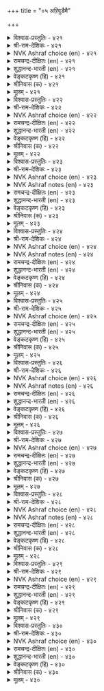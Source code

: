 +++
title = "०५ अऱिवुडैमै"

+++


<details><summary>विश्वास-प्रस्तुतिः - ४२१</summary>

अऱिवऱ्ऱङ् गाक्कुङ् गरुवि सॆऱुवार्क्कुम्
उळ्ळऴिक्क लागा अरण्। ४२१
</details>

<details><summary>श्री-राम-देशिकः - ४२१</summary>

अनर्थोन्मूलने मूलसाधनं ज्ञानमिष्यते ।  
रिपूणां दुष्प्रवेशं तदन्तःप्राकारवद्भवेत् ॥ ४२१॥
</details>

<details><summary>NVK Ashraf choice (en) - ४२१</summary>

०४२१
Wisdom is a weapon of defence,
An inner fortress no foe can raze.
(P.S. Sundaram)
</details>

<details><summary>रामचन्द्र-दीक्षितः (en) - ४२१</summary>

421\. aṟivu, aṟṟam kākkum karuvi; ceṟuvārkkum  
uḷ aḻikkal ākā araṇ.

421\. The weapon of wisdom saves one from evil. It is a citadel which cannot be destroyed by the foe.  
</details>

<details><summary>शुद्धानन्द-भारती (en) - ४२१</summary>

1\. அறிவற்றங் காக்குங் கருவி செறுவார்க்கும்  
உள்ளழிக்க லாகா அரண்.  
Wisdom's weapon wards off all woes  
It is a fort defying foes.        421  
</details>

<details><summary>वेङ्कटकृष्ण (हि) - ४२१</summary>

421
रक्षा हित कै नाश से, बुद्धिरूप औजार ।  
है भी रिपुओं के लिये, दुर्गम दुर्ग आपार ॥
</details>

<details><summary>श्रीनिवास (क) - ४२१</summary>

421. अरिवु ऎन्नुवुदु अळिवुण्टागदन्तॆ रक्षिसुव आयुध; अल्लदॆ शत्रुगळिगू ऎदुरिसलागद भद्रवाद कोटॆ ऎनिसुवुदु.

</details>

<details><summary>मूलम् - ४२१</summary>

अऱिवऱ्ऱङ् गाक्कुङ् गरुवि सॆऱुवार्क्कुम्
उळ्ळऴिक्क लागा अरण्। ४२१
</details>

<details><summary>विश्वास-प्रस्तुतिः - ४२२</summary>

सॆऩ्ऱ इडत्ताल् सॆलविडा तीदॊरीइ
नऩ्ऱिऩ्पाल् उय्प्प तऱिवु। ४२२
</details>

<details><summary>श्री-राम-देशिकः - ४२२</summary>

निगृह्य चञ्चलं चित्तं दुष्कृत्याद्विनिवर्त्य तत् ।  
नियोजनं च सत्कार्ये ज्ञानप्राप्तेः फलं भवेत् ॥ ४२२॥
</details>

<details><summary>NVK Ashraf choice (en) - ४२२</summary>

०४२२
Wisdom checks the wandering mind
And pulls it from ill to good.
(P.S. Sundaram)
</details>

<details><summary>रामचन्द्र-दीक्षितः (en) - ४२२</summary>

422\. ceṉṟa iṭattāl celaviṭā, tītu orīi,  
naṉṟiṉ pāl uyppatu-aṟivu.

422\. Wisdom bridles the wandering mind, keeps it away from evil and bids it tread the right path.  
</details>

<details><summary>शुद्धानन्द-भारती (en) - ४२२</summary>

2\. சென்ற இடத்தால் செலவிடா தீதொரீஇ  
நன்றின்பால் உய்ப்ப தறிவு.  
Wisdom checks the straying senses  
Expels evils, impels goodness.        422  
</details>

<details><summary>वेङ्कटकृष्ण (हि) - ४२२</summary>

422
मनमाना जाने न दे, पाप-मार्ग से थाम ।  
मन को लाना सुपथ पर, रहा बुद्धि का काम ॥
</details>

<details><summary>श्रीनिवास (क) - ४२२</summary>

422. मनस्सन्नु होदॆडॆगॆल्ला होगलु बिडदॆ, कॆट्ट विचारगळिन्द दूर माडि, ऒळ्ळॆय मार्गदल्लि ऒय्युवुदे अरिवु.

</details>

<details><summary>मूलम् - ४२२</summary>

सॆऩ्ऱ इडत्ताल् सॆलविडा तीदॊरीइ
नऩ्ऱिऩ्पाल् उय्प्प तऱिवु। ४२२
</details>

<details><summary>विश्वास-प्रस्तुतिः - ४२३</summary>

ऎप्पॊरुळ् यार्यार्वाय्क् केट्पिऩुम् अप्पॊरुळ्
मॆय्प्पॊरुळ् काण्ब तऱिवु। ४२३
</details>

<details><summary>श्री-राम-देशिकः - ४२३</summary>

बहुभ्यो विषयान् श्रुत्वा तेषु यः क्षेमदायकः ।  
विमृश्य तस्य निश्कर्षे साधनं ज्ञानमुच्यते ॥ ४२३॥
</details>

<details><summary>NVK Ashraf choice (en) - ४२३</summary>

०४२३
The mark of wisdom is to discern the truth
From whatever source it is heard.
(N.V.K. Ashraf)
</details>

<details><summary>NVK Ashraf notes (en) - ४२३</summary>

४२३. Compare with ३५५. "Wisdom is to ascertain reality in whatever way things are presented" - (K. Kannan)
</details>

<details><summary>रामचन्द्र-दीक्षितः (en) - ४२३</summary>

423\. ep poruḷ yār yār vāyk kēṭpiṉum, ap poruḷ  
meyp poruḷ kāṇpatu-aṟivu.

423\. Wisdom seeks the truth of all things which are heard or uttered.  
</details>

<details><summary>शुद्धानन्द-भारती (en) - ४२३</summary>

3\. எப்பொருள் யார்யார்வாய்க் கேட்பினும் அப்பொருள்  
மெய்ப்பொருள் காண்பது அறிவு.  
To grasp the Truth from everywhere  
From everyone is wisdom fair.        423  
</details>

<details><summary>वेङ्कटकृष्ण (हि) - ४२३</summary>

423
चाहे जिससे भी सुनें, कोई भी हो बात ।  
तत्व-बोध उस बात का, बुद्धि युक्तता ज्ञात ॥
</details>

<details><summary>श्रीनिवास (क) - ४२३</summary>

423. याव विषयवन्ने आगलि, यारिन्द केळि तिळिदुकॊण्डरू, आ विषयद सत्यवन्नु कण्डुकॊळ्ळुवुदे शुद्धवाद अरिवु.

</details>

<details><summary>मूलम् - ४२३</summary>

ऎप्पॊरुळ् यार्यार्वाय्क् केट्पिऩुम् अप्पॊरुळ्
मॆय्प्पॊरुळ् काण्ब तऱिवु। ४२३
</details>

<details><summary>विश्वास-प्रस्तुतिः - ४२४</summary>

ऎण्बॊरुळ वागच् चॆलच्चॊल्लित् ताऩ्पिऱर्वाय्
नुण्बॊरुळ् काण्ब तऱिवु। ४२४
</details>

<details><summary>श्री-राम-देशिकः - ४२४</summary>

स्पष्टार्थकं सुविज्ञेयं ज्ञानी वाक्यमुदीरयेत् ।  
श्रुत्वाऽन्यवचनं क्लिष्टमपि विद्याद्विमृश्य च ॥ ४२४॥
</details>

<details><summary>NVK Ashraf choice (en) - ४२४</summary>

०४२४
Wisdom lies in simplifying intricate facts
And grasping that of others, however intricate. *
(N.V.K. Ashraf), (K. Krishnaswamy & Vijaya Ramkumar)
</details>

<details><summary>NVK Ashraf notes (en) - ४२४</summary>

४२४. (K. Krishnaswamy & Vijaya Ramkumar)'s full explanatory translation. "Wisdom lies in making anything easy for others to understand, and easily understanding what others say, however intricate"  
</details>

<details><summary>रामचन्द्र-दीक्षितः (en) - ४२४</summary>

424\. eṇ poruḷavākac celac colli, tāṉ piṟarvāy  
nuṇ poruḷ kāṇpatu-aṟivu.

424\. Wisdom unravels things subtle and seeks them in others.  
</details>

<details><summary>शुद्धानन्द-भारती (en) - ४२४</summary>

4\. எண்பொருள வாகச் செலச்சொல்லித் தான் பிறர்வாய்  
நுண்பொருள் காண்பது அறிவு.  
Speaking out thoughts in clear trends  
Wisdom subtle sense comprehends.        424  
</details>

<details><summary>वेङ्कटकृष्ण (हि) - ४२४</summary>

424
कह प्रभावकर ढंग से, सुगम बना स्वविचार ।  
सुधी समझता अन्य के, सूक्ष्म कथन का सार ॥
</details>

<details><summary>श्रीनिवास (क) - ४२४</summary>

424. तानु ऒन्दु विषयवन्नु हेळुवाग, अदु जॆन्नागि प्रतिफलिसुवन्तॆ सरळवागि, मनमुट्टुवन्तॆ हेळि, इतररिन्द तिळिद विषयगळल्लिरुव सूक्ष्म विचारगळन्नु कण्डुकॊळ्ळुवुदे अरिवु.

</details>

<details><summary>मूलम् - ४२४</summary>

ऎण्बॊरुळ वागच् चॆलच्चॊल्लित् ताऩ्पिऱर्वाय्
नुण्बॊरुळ् काण्ब तऱिवु। ४२४
</details>

<details><summary>विश्वास-प्रस्तुतिः - ४२५</summary>

उलगम् तऴीइय तॊट्पम् मलर्दलुम्
कूम्बलुम् इल्ल तऱिवु। ४२५
</details>

<details><summary>श्री-राम-देशिकः - ४२५</summary>

व्यस्ने च सुखे स्निग्धान् समभावेन पश्यति ।  
महद्भिः स्नेहमाप्नोति ज्ञानवान् ज्ञानसाधनात् ॥ ४२५॥
</details>

<details><summary>NVK Ashraf choice (en) - ४२५</summary>

०४२५
Prudence goes with the world,
But wisdom is not a lotus to open and shut at will. *
(P.S. Sundaram)
</details>

<details><summary>रामचन्द्र-दीक्षितः (en) - ४२५</summary>

425\. ulakam taḻīiyatu oṭpam; malartalum  
kūmpalum illatu-aṟivu.

425\. To befriend the world is wisdom; and wisdom is not inconstant like the flower that blossoms and fades.  
</details>

<details><summary>शुद्धानन्द-भारती (en) - ४२५</summary>

5\. உலகம் தழீஇய தொட்பம் மலர்தலும்  
கூம்பலும் இல்ல தறிவு.  
The wise-world the wise befriend  
They bloom nor gloom, equal in mind.        425  
</details>

<details><summary>वेङ्कटकृष्ण (हि) - ४२५</summary>

425
मैत्री उत्तम जगत की, करते हैं धीमान ।  
खिल कर सकुचाती नहीं, सुधी-मित्रता बान ॥
</details>

<details><summary>श्रीनिवास (क) - ४२५</summary>

425. लोकदल्लि महनीयरादवर स्नेह माडुवुदु, आ स्नेहवु कमलद हूविनन्तॆ ऒम्मॆ अरळुवुदागली, मत्तॊम्मॆ मुच्चिकॊळ्ळुवुदागली इरदॆ, सदा ऒन्दे समनागिरुवन्तॆ माडुवुदु अरिवु.

</details>

<details><summary>मूलम् - ४२५</summary>

उलगम् तऴीइय तॊट्पम् मलर्दलुम्
कूम्बलुम् इल्ल तऱिवु। ४२५
</details>

<details><summary>विश्वास-प्रस्तुतिः - ४२६</summary>

ऎव्व तुऱैवदु उलगम् उलगत्तोडु
अव्व तुऱैव तऱिवु। ४२६
</details>

<details><summary>श्री-राम-देशिकः - ४२६</summary>

सदाचारपरा लोकाः येन यान्ति पथाऽनिशम् ।  
प्रवर्तनं तमालम्ब्य ज्ञानशीलस्य लक्षणम् ॥ ४२६॥
</details>

<details><summary>NVK Ashraf choice (en) - ४२६</summary>

०४२६
It is a part of wisdom to conform
To the ways of the world.
(V.V.S. Aiyar)
</details>

<details><summary>NVK Ashraf notes (en) - ४२६</summary>

४२६. Compare with १४०. "Those are fools, however learned, who have not learnt to walk with the world" - (P.S. Sundaram)
</details>

<details><summary>रामचन्द्र-दीक्षितः (en) - ४२६</summary>

426\. evvatu uṟaivatu ulakam, ulakattoṭu  
avvatu uṟaivatu-aṟivu.

426\. To be one with the world is wisdom.  
</details>

<details><summary>शुद्धानन्द-भारती (en) - ४२६</summary>

6\. எவ்வ துறைவது உலகம் உலகத்தோடு  
அவ்வ துறைவது அறிவு.  
As moves the world so move the wise  
In tune with changing times and ways.        426  
</details>

<details><summary>वेङ्कटकृष्ण (हि) - ४२६</summary>

426
जैसा लोकाचार है, उसके ही उपयुक्त ।  
जो करना है आचारण, वही सुधी के युक्त ॥
</details>

<details><summary>श्रीनिवास (क) - ४२६</summary>

426. लोकवु हेगॆ नडॆदुकॊळ्ळुवुदो अदक्कॆ हॊन्दिकॊण्डन्तॆ तानू बाळुवुदे अरिवु.

</details>

<details><summary>मूलम् - ४२६</summary>

ऎव्व तुऱैवदु उलगम् उलगत्तोडु
अव्व तुऱैव तऱिवु। ४२६
</details>

<details><summary>विश्वास-प्रस्तुतिः - ४२७</summary>

अऱिवुडैयार् आव तऱिवार् अऱिविलार्
अह्दऱि कल्ला तवर्। ४२७
</details>

<details><summary>श्री-राम-देशिकः - ४२७</summary>

पूर्वं भाविफलं ज्ञातुं समर्था ज्ञानिनो मताः ।  
तद् ज्ञातुमसमर्थास्तु मन्तव्या ज्ञानवर्जिताः ॥ ४२७॥
</details>

<details><summary>NVK Ashraf choice (en) - ४२७</summary>

०४२७
The wise know what comes next.
The unwise lack that wisdom.
(P.S. Sundaram), ( Shuddhananda Bharatiar)
</details>

<details><summary>रामचन्द्र-दीक्षितः (en) - ४२७</summary>

427\. aṟivu uṭaiyār āvatu aṟivār; aṟivu ilār  
aḵtu aṟikallātavar.

427\. Wisdom knows the future but not ignorance.  
</details>

<details><summary>शुद्धानन्द-भारती (en) - ४२७</summary>

7\. அறிவுடையார் ஆவ தறிவார் அறிவிலார்  
அஃதறி கல்லா தவர்.  
The wise foresee what is to come  
The unwise lack in that wisdom.        427  
</details>

<details><summary>वेङ्कटकृष्ण (हि) - ४२७</summary>

427
बुद्धिमान वे हैं जिन्हें, है भविष्य का ज्ञान ।  
बुद्धिहीन वे हैं जिन्हें, प्राप्त नहीं वह ज्ञान ॥
</details>

<details><summary>श्रीनिवास (क) - ४२७</summary>

427. अरिवुळ्ळवरु मुन्दॆ आगुवुदन्नु अरियबल्लरु; अरिविल्लदवरु अदन्नरियलु असमर्थरु.

</details>

<details><summary>मूलम् - ४२७</summary>

अऱिवुडैयार् आव तऱिवार् अऱिविलार्
अह्दऱि कल्ला तवर्। ४२७
</details>

<details><summary>विश्वास-प्रस्तुतिः - ४२८</summary>

अञ्जुव तञ्जामै पेदैमै अञ्जुवदु
अञ्जल् अऱिवार् तॊऴिल्। ४२८
</details>

<details><summary>श्री-राम-देशिकः - ४२८</summary>

ये न बिभ्यति ते मूढा दुष्कृत्यात् पापभीतिदात् ।  
भीरुता पापकृत्येषु धीमतां प्रकृतिर्भवेत् ॥ ४२८॥
</details>

<details><summary>NVK Ashraf choice (en) - ४२८</summary>

०४२८
It is folly not to fear what ought to be feared.
The wise dread what ought to be dreaded. *
(Satguru Subramuniyaswami)
</details>

<details><summary>NVK Ashraf notes (en) - ४२८</summary>

४२८. Compare with २०१. "The sinful will not dread; the great will dread the wanton pride of sinful action" - (M.S. Poornalingam Pillai)
</details>

<details><summary>रामचन्द्र-दीक्षितः (en) - ४२८</summary>

428\. añcuvatu añcāmai pētaimai; añcuvatu  
añcal, aṟivār toḻil.

428\. It is folly not to fear what must be feared. It is wisdom to fear what must be feared.  
</details>

<details><summary>शुद्धानन्द-भारती (en) - ४२८</summary>

8\. அஞ்சுவது அஞ்சாமை பேதைமை அஞ்சுவது  
அஞ்சல் அறிவார் தொழில்.  
Fear the frightful and act wisely  
Not to fear the frightful's folly.        428  
</details>

<details><summary>वेङ्कटकृष्ण (हि) - ४२८</summary>

428
निर्भयता भेतव्य से, है जड़ता का नाम ।  
भय रखना भेतव्य से, रहा सुधी का काम ॥
</details>

<details><summary>श्रीनिवास (क) - ४२८</summary>

428. अञ्जबेकाद विषयगळल्लि हॆदरदिरुवुदु मूर्खतनवॆन्निसुवुदु; अञ्जबेकाद विषयगळल्लि अञ्जि नडॆदुकॊळ्ळुवुदे अरिवुळ्ळवर धर्म.

</details>

<details><summary>मूलम् - ४२८</summary>

अञ्जुव तञ्जामै पेदैमै अञ्जुवदु
अञ्जल् अऱिवार् तॊऴिल्। ४२८
</details>

<details><summary>विश्वास-प्रस्तुतिः - ४२९</summary>

ऎदिरदाक् काक्कुम् अऱिविऩार्क् किल्लै
अदिर वरुवदोर् नोय्। ४२९
</details>

<details><summary>श्री-राम-देशिकः - ४२९</summary>

भाविशोकोन्मूलनैकदक्षाणां धीमतां पुरा ।  
चित्तक्षोभकरं दुःखं न कदाचिद्भविष्यति ॥ ४२९॥
</details>

<details><summary>NVK Ashraf choice (en) - ४२९</summary>

०४२९
No frightful evil shocks the wise
Who guard against surprises.
( Shuddhananda Bharatiar)
</details>

<details><summary>रामचन्द्र-दीक्षितः (en) - ४२९</summary>

429\. etiratāk kākkum aṟiviṉārkku illai-  
atira varuvatōr nōy.

429\. Men of foresight who guard themselves against coming events know no distress.  
</details>

<details><summary>शुद्धानन्द-भारती (en) - ४२९</summary>

9\. எதிரதாக் காக்கும் அறிவினார்க் கில்லை  
அதிர வருவதோர் நோய்.  
No frightful evil shocks the wise  
Who guard themselves against surprise.        429  
</details>

<details><summary>वेङ्कटकृष्ण (हि) - ४२९</summary>

429
जो भावी को जान कर, रक्षा करता आप ।  
दुःख न दे उस प्राज्ञ को, भयकारी संताप ॥
</details>

<details><summary>श्रीनिवास (क) - ४२९</summary>

429. मुन्दॆ बरुवुदन्नु मॊदले तिळिदुकॊण्डु, तम्मन्नु कादुकॊळ्ळबल्ल अरिवुळ्ळवरिगॆ, तत्तरिसुवन्तॆ बरुव कष्ट नोवुगळॊन्दू इरुवुदिल्ल.

</details>

<details><summary>मूलम् - ४२९</summary>

ऎदिरदाक् काक्कुम् अऱिविऩार्क् किल्लै
अदिर वरुवदोर् नोय्। ४२९
</details>

<details><summary>विश्वास-प्रस्तुतिः - ४३०</summary>

अऱिवुडैयार् ऎल्ला मुडैयार् अऱिविलार्
ऎऩ्ऩुडैय रेऩुम् इलर्। ४३०
</details>

<details><summary>श्री-राम-देशिकः - ४३०</summary>

विनान्यैः सकलैर्ज्ञानमात्रात् सर्वार्थवान्नरः ।  
ज्ञानाभावे सर्वहीनो भवेत् सर्वार्थवानपि ॥ ४३०॥
</details>

<details><summary>NVK Ashraf choice (en) - ४३०</summary>

०४३०
Those who have wisdom have all:
Fools with all have nothing.
(P.S. Sundaram)
</details>

<details><summary>रामचन्द्र-दीक्षितः (en) - ४३०</summary>

430\. aṟivu uṭaiyār ellām uṭaiyār; aṟivu ilār  
eṉ uṭaiyarēṉum ilar.

430\. The wise possess everything; but the poor are the unwise rich.  
</details>

<details><summary>शुद्धानन्द-भारती (en) - ४३०</summary>

10\. அறிவுடையார் எல்லாம் உடையார் அறிவிலார்  
என்னுடைய ரேனும் இலர்.  
Who have wisdom they are all full  
Whatev'r they own, misfits are nil.        430  
</details>

<details><summary>वेङ्कटकृष्ण (हि) - ४३०</summary>

430
सब धन से संपन्न हैं, जो होते मतिमान ।  
चाहे सब कुछ क्यों न हो, मूर्ख दरिद्र समान ॥
</details>

<details><summary>श्रीनिवास (क) - ४३०</summary>

430. अरिवुळ्लवरु (दरिद्ररागिद्दरू) ऎल्लवन्नू उळ्ळवरु; अरिविल्लदवरु, ऎल्लवन्नु उळ्ळवरागिद्दरू एनू इल्लद दरिद्ररे.
</details>

<details><summary>मूलम् - ४३०</summary>

अऱिवुडैयार् ऎल्ला मुडैयार् अऱिविलार्
ऎऩ्ऩुडैय रेऩुम् इलर्। ४३०
</details>

